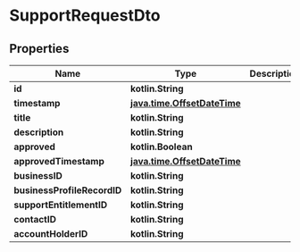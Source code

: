
# SupportRequestDto

## Properties
| Name | Type | Description | Notes |
| ------------ | ------------- | ------------- | ------------- |
| **id** | **kotlin.String** |  |  [optional] |
| **timestamp** | [**java.time.OffsetDateTime**](java.time.OffsetDateTime.md) |  |  [optional] |
| **title** | **kotlin.String** |  |  [optional] |
| **description** | **kotlin.String** |  |  [optional] |
| **approved** | **kotlin.Boolean** |  |  [optional] |
| **approvedTimestamp** | [**java.time.OffsetDateTime**](java.time.OffsetDateTime.md) |  |  [optional] |
| **businessID** | **kotlin.String** |  |  [optional] |
| **businessProfileRecordID** | **kotlin.String** |  |  [optional] |
| **supportEntitlementID** | **kotlin.String** |  |  [optional] |
| **contactID** | **kotlin.String** |  |  [optional] |
| **accountHolderID** | **kotlin.String** |  |  [optional] |




